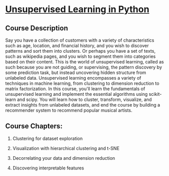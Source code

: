 # [Unsupervised Learning in Python](https://learn.datacamp.com/courses/unsupervised-learning-in-python)

## Course Description

Say you have a collection of customers with a variety of characteristics such as age, location, and financial history, and you wish to discover patterns and sort them into clusters. Or perhaps you have a set of texts, such as wikipedia pages, and you wish to segment them into categories based on their content. This is the world of unsupervised learning, called as such because you are not guiding, or supervising, the pattern discovery by some prediction task, but instead uncovering hidden structure from unlabeled data. Unsupervised learning encompasses a variety of techniques in machine learning, from clustering to dimension reduction to matrix factorization. In this course, you'll learn the fundamentals of unsupervised learning and implement the essential algorithms using scikit-learn and scipy. You will learn how to cluster, transform, visualize, and extract insights from unlabeled datasets, and end the course by building a recommender system to recommend popular musical artists.








## Course Chapters:
1. Clustering for dataset exploration

2. Visualization with hierarchical clustering and t-SNE

3. Decorrelating your data and dimension reduction

4. Discovering interpretable features








